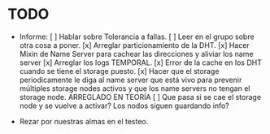 # TODO

- Informe:
  [ ] Hablar sobre Tolerancia a fallas.
  [ ] Leer en el grupo sobre otra cosa a poner.
[x] Arreglar particionamiento de la DHT.
[x] Hacer Mixin de Name Server para cachear las direcciones y aliviar los name server
[x] Arreglar los logs TEMPORAL.
[x] Error de la cache en los DHT cuando se tiene el storage puesto.
[x] Hacer que el storage periodicamente le diga al name server que está vivo para prevenir múltiples storage nodes activos y que los name servers no tengan el storage node. ARREGLADO EN TEORÍA
[ ] Que pasa si se cae el storage node y se vuelve a activar? Los nodos siguen guardando info?

- Rezar por nuestras almas en el testeo.
